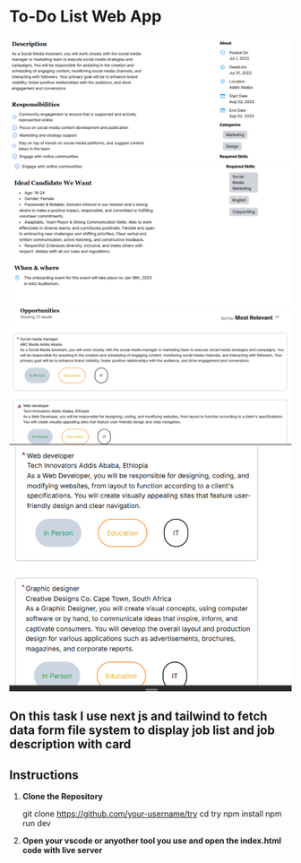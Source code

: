 # To-Do List Web App

![Description](/Pages/A.png)
![Description](/Pages/B.png)
![Description](/Pages/C.png)
![Description](/Pages/D.png)



## On this task I use next js and tailwind to fetch data form file system to display job list and job description with card

## Instructions

1. **Clone the Repository**
   
   git clone https://github.com/your-username/try
   cd try
   npm install
   npm run dev
2. **Open your vscode or anyother tool you use and open the index.html code with live server**




